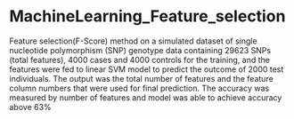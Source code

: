 # MachineLearning_Feature_selection

Feature selection(F-Score) method on a simulated dataset of single nucleotide polymorphism (SNP) genotype data containing 29623 SNPs (total features), 4000 cases and 4000 controls for the training, and the features were fed to linear SVM model to predict the outcome of 2000 test individuals. 
The output was the total number of features and the feature column numbers that were used for final prediction. 
The accuracy was measured by number of features and model was able to achieve accuracy above 63%
